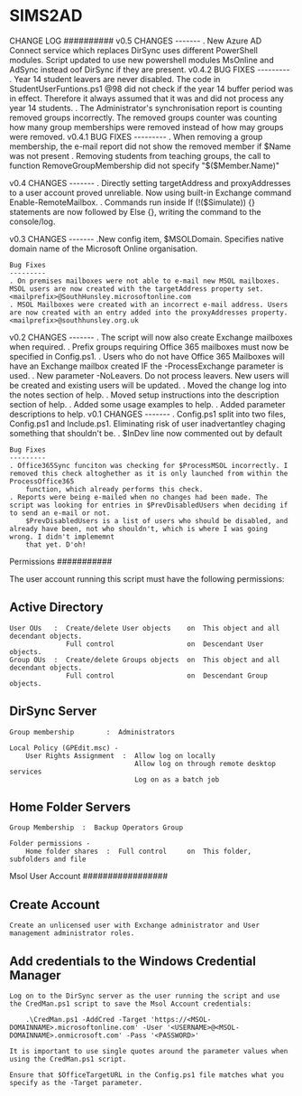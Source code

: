 # SIMS2AD

CHANGE LOG
##########
v0.5
	CHANGES
	-------
	. New Azure AD Connect service which replaces DirSync uses different PowerShell modules.
		Script updated to use new powershell modules MsOnline and AdSync instead oof DirSync if they are present.
v0.4.2
	BUG FIXES
	---------
	. Year 14 student leavers are never disabled.
		The code in StudentUserFuntions.ps1 @98 did not check if the year 14 buffer period was in effect. Therefore it always assumed that it was and did not process any year 14 students.
	. The Administrator's synchronisation report is counting removed groups incorrectly.
		The removed groups counter was counting how many group memberships were removed instead of how may groups were removed.
v0.4.1
	BUG FIXES
	---------
	. When removing a group membership, the e-mail report did not show the removed member if $Name was not present
	. Removing students from teaching groups, the call to function RemoveGroupMembership did not specify "$($Member.Name)"
	
v0.4
	CHANGES
	-------
	. Directly setting targetAddress and proxyAddresses to a user account proved unreliable. Now using built-in Exchange command Enable-RemoteMailbox.
	. Commands run inside If (!($Simulate)) {} statements are now followed by Else {}, writing the command to the console/log.
	
v0.3
	CHANGES
	-------
	.New config item, $MSOLDomain. Specifies native domain name of the Microsoft Online organisation.
	
	Bug Fixes
	---------
	. On premises mailboxes were not able to e-mail new MSOL mailboxes. MSOL users are now created with the targetAddress property set. <mailprefix>@SouthHunsley.microsoftonline.com
	. MSOL Mailboxes were created with an incorrect e-mail address. Users are now created with an entry added into the proxyAddresses property. <mailprefix>@southhunsley.org.uk
	
v0.2
	CHANGES
	-------
	. The script will now also create Exchange mailboxes when required.
	. Prefix groups requiring Office 365 mailboxes must now be specified in Config.ps1.
	. Users who do not have Office 365 Mailboxes will have an Exchange mailbox created IF the -ProcessExchange parameter is used.
	. New parameter -NoLeavers. Do not process leavers. New users will be created and existing users will be updated.
	. Moved the change log into the notes section of help.
	. Moved setup instructions into the description section of help.
	. Added some usage examples to help.
	. Added parameter descriptions to help.
v0.1
	CHANGES
	-------
	. Config.ps1 split into two files, Config.ps1 and Include.ps1. Eliminating risk of user inadvertantley chaging something that shouldn't be.
	. $InDev line now commented out by default
	
	Bug Fixes
	---------
	. Office365Sync funciton was checking for $ProcessMSOL incorrectly. I removed this check altoghether as it is only launched from within the ProcessOffice365
		function, which already performs this check.
	. Reports were being e-mailed when no changes had been made. The script was looking for entries in $PrevDisabledUsers when deciding if to send an e-mail or not.
		$PrevDisabledUsers is a list of users who should be disabled, and already have been, not who shouldn't, which is where I was going wrong. I didn't implememnt
		that yet. D'oh!

Permissions
###########

The user account running this script must have the following permissions:

Active Directory
----------------
	User OUs   :  Create/delete User objects    on  This object and all decendant objects.
	              Full control                  on  Descendant User objects.
	Group OUs  :  Create/delete Groups objects  on  This object and all decendant objects.
	              Full control                  on  Descendant Group objects.

DirSync Server
--------------
	Group membership        :  Administrators
	
	Local Policy (GPEdit.msc) -
		User Rights Assignment  :  Allow log on locally
			                       Allow log on through remote desktop services
		                           Log on as a batch job

Home Folder Servers
-------------------
	Group Membership  :  Backup Operators Group
	
	Folder permissions -
		Home folder shares  :  Full control     on  This folder, subfolders and file


Msol User Account
#################

Create Account
--------------
	Create an unlicensed user with Exchange administrator and User management administrator roles.

Add credentials to the Windows Credential Manager
-------------------------------------------------
	Log on to the DirSync server as the user running the script and use the CredMan.ps1 script to save the Msol Account credentials:

		.\CredMan.ps1 -AddCred -Target 'https://<MSOL-DOMAINNAME>.microsoftonline.com' -User '<USERNAME>@<MSOL-DOMAINNAME>.onmicrosoft.com' -Pass '<PASSWORD>'

	It is important to use single quotes around the parameter values when using the CredMan.ps1 script.

	Ensure that $OfficeTargetURL in the Config.ps1 file matches what you specify as the -Target parameter.
